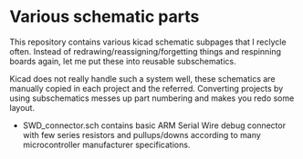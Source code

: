# Various schematic parts
This repository contains various kicad schematic subpages that I reclycle often. Instead of redrawing/reassigning/forgetting things and respinning boards again, let me put these into reusable subschematics.

Kicad does not really handle such a system well, these schematics are manually copied in each project and the referred. Converting projects by using subschematics messes up part numbering and makes you redo some layout.
* SWD_connector.sch contains basic ARM Serial Wire debug connector with few series resistors and pullups/downs according to many microcontroller manufacturer specifications.
